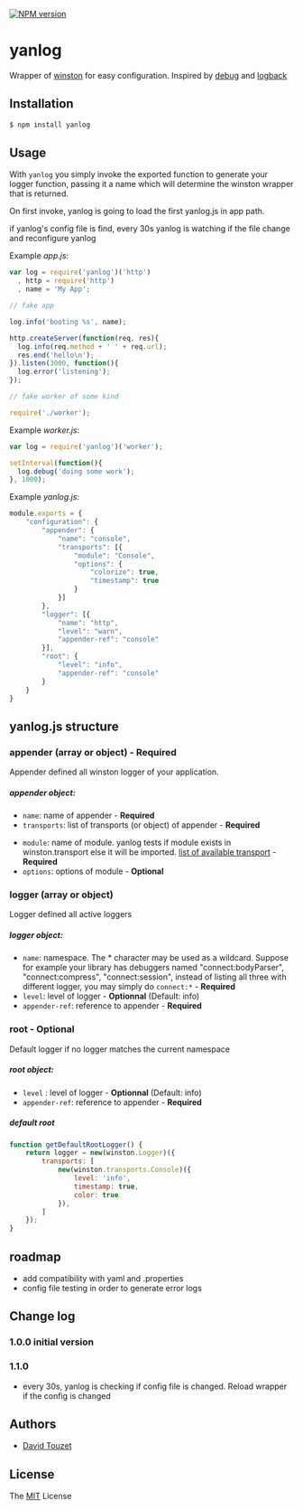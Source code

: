 [![NPM version][npm-image]][npm-url]

yanlog
======

Wrapper of [winston](https://github.com/flatiron/winston) for easy configuration.
Inspired by [debug](https://github.com/visionmedia/debug) and [logback](http://logback.qos.ch/)


## Installation

```bash
$ npm install yanlog
```

## Usage

 With `yanlog` you simply invoke the exported function to generate your logger function, passing it a name which will determine the winston wrapper that is returned.

 On first invoke, yanlog is going to load the first yanlog.js in app path.

 if yanlog's config file is find, every 30s yanlog is watching if the file change and reconfigure yanlog

Example _app.js_:

```js
var log = require('yanlog')('http')
  , http = require('http')
  , name = 'My App';

// fake app

log.info('booting %s', name);

http.createServer(function(req, res){
  log.info(req.method + ' ' + req.url);
  res.end('hello\n');
}).listen(3000, function(){
  log.error('listening');
});

// fake worker of some kind

require('./worker');
```

Example _worker.js_:

```js
var log = require('yanlog')('worker');

setInterval(function(){
  log.debug('doing some work');
}, 1000);
```

Example _yanlog.js_:

```js
module.exports = {
    "configuration": {
        "appender": {
            "name": "console",
            "transports": [{
                "module": "Console",
                "options": {
                    "colorize": true,
                    "timestamp": true
                }
            }]
        },
        "logger": [{
            "name": "http",
            "level": "warn",
            "appender-ref": "console"
        }],
        "root": {
            "level": "info",
            "appender-ref": "console"
        }
    }
}
```

## yanlog.js structure
### appender (array or object) - Required
Appender defined all winston logger of your application.

##### appender object:
* `name`: name of appender - **Required**
* `transports`: list of transports (or object) of appender - **Required**
 - `module`: name of module. yanlog tests 
 if module exists in winston.transport else it will be imported. 
 [list of available transport](https://github.com/flatiron/winston#working-with-transports) - **Required**
 - `options`: options of module - **Optional**


### logger (array or object)
Logger defined all active loggers

##### logger object:
* `name`: namespace. The * character may be used as a wildcard. Suppose for example your library has debuggers named "connect:bodyParser", "connect:compress", "connect:session", instead of listing all three with different logger, you may simply do `connect:*` - **Required**
* `level`: level of logger - **Optionnal** (Default: info)
* `appender-ref`: reference to appender - **Required**

### root - Optional
Default logger if no logger matches the current namespace

##### root object:
* `level` : level of logger - **Optionnal** (Default: info)
* `appender-ref`: reference to appender - **Required**

##### default root

```js
function getDefaultRootLogger() {
    return logger = new(winston.Logger)({
        transports: [
            new(winston.transports.Console)({
                level: 'info',
                timestamp: true,
                color: true
            }),
        ]
    });
}
```

## roadmap
- add compatibility with yaml and .properties
- config file testing in order to generate error logs

## Change log
### 1.0.0 initial version
### 1.1.0
* every 30s, yanlog is checking if config file is changed. Reload wrapper if the config is changed

## Authors

 - [David Touzet](https://github.com/eyolas)

## License

The [MIT](LICENCE) License

[npm-image]: https://img.shields.io/npm/v/yanlog.svg?style=flat
[npm-url]: https://github.com/eyolas/yanlog

